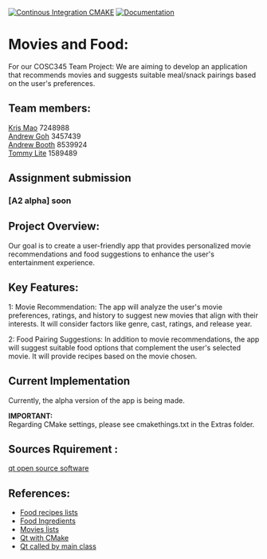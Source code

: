 [![Continous Integration CMAKE](https://github.com/vicmon810/COSC345/actions/workflows/cmake.yaml/badge.svg)](https://github.com/vicmon810/COSC345/actions/workflows/cmake.yaml)
[![Documentation](https://codedocs.xyz/vicmon810/COSC345.svg)](https://codedocs.xyz/vicmon810/COSC345/)
# Movies and Food:
For our COSC345 Team Project: We are aiming to develop an application that recommends movies and suggests suitable meal/snack pairings based on the user's preferences.

## Team members: 
[Kris Mao](https://github.com/vicmon810) 7248988 <br>
[Andrew Goh](https://github.com/andre2410) 3457439 <br>
[Andrew Booth](https://github.com/boo13103) 8539924 <br>
[Tommy Lite](https://github.com/tlite4) 1589489 <br>

## Assignment submission
### [A2 alpha] soon

## Project Overview:
Our goal is to create a user-friendly app that provides personalized movie recommendations and food suggestions to enhance the user's entertainment experience.

## Key Features:
1: Movie Recommendation: The app will analyze the user's movie preferences, ratings, and history to suggest new movies that align with their interests. It will consider factors like genre, cast, ratings, and release year.

2: Food Pairing Suggestions: In addition to movie recommendations, the app will suggest suitable food options that complement the user's selected movie. It will provide recipes based on the movie chosen.

## Current Implementation
Currently, the alpha version of the app is being made.

**IMPORTANT:**<br>
Regarding CMake settings, please see cmakethings.txt in the Extras folder.

## Sources Rquirement : 
[qt open source software](https://www.qt.io/)

## References:
* [Food recipes lists](https://www.kaggle.com/datasets/paultimothymooney/recipenlg/code?resource=download)
* [Food Ingredients](https://www.kaggle.com/datasets/pes12017000148/food-ingredients-and-recipe-dataset-with-images)
* [Movies lists](https://www.kaggle.com/datasets/rounakbanik/the-movies-dataset)
* [Qt with CMake](https://doc.qt.io/qt-6/cmake-get-started.html#building-a-c-console-application)
* [Qt called by main class](https://stackoverflow.com/questions/17450039/qt-c-gui-call-from-another-class)

